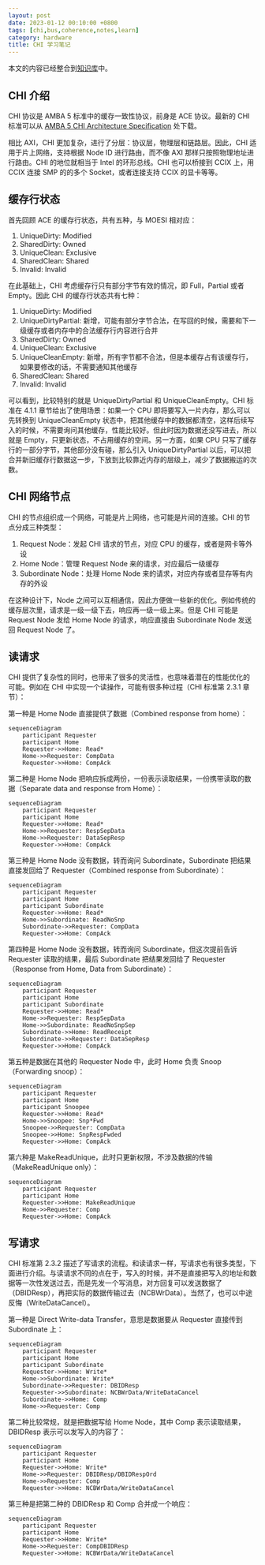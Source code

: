 ```yaml
---
layout: post
date: 2023-01-12 00:10:00 +0800
tags: [chi,bus,coherence,notes,learn]
category: hardware
title: CHI 学习笔记
---
```


本文的内容已经整合到[知识库](/kb/hardware/cache_coherence_protocol.html)中。

## CHI 介绍

CHI 协议是 AMBA 5 标准中的缓存一致性协议，前身是 ACE 协议。最新的 CHI 标准可以从 [AMBA 5 CHI Architecture Specification](https://developer.arm.com/documentation/ihi0050/latest) 处下载。

相比 AXI，CHI 更加复杂，进行了分层：协议层，物理层和链路层。因此，CHI 适用于片上网络，支持根据 Node ID 进行路由，而不像 AXI 那样只按照物理地址进行路由。CHI 的地位就相当于 Intel 的环形总线。CHI 也可以桥接到 CCIX 上，用 CCIX 连接 SMP 的的多个 Socket，或者连接支持 CCIX 的显卡等等。

## 缓存行状态

首先回顾 ACE 的缓存行状态，共有五种，与 MOESI 相对应：

1. UniqueDirty: Modified
2. SharedDirty: Owned
3. UniqueClean: Exclusive
4. SharedClean: Shared
5. Invalid: Invalid

在此基础上，CHI 考虑缓存行只有部分字节有效的情况，即 Full，Partial 或者 Empty。因此 CHI 的缓存行状态共有七种：

1. UniqueDirty: Modified
2. UniqueDirtyPartial: 新增，可能有部分字节合法，在写回的时候，需要和下一级缓存或者内存中的合法缓存行内容进行合并
3. SharedDirty: Owned
4. UniqueClean: Exclusive
5. UniqueCleanEmpty: 新增，所有字节都不合法，但是本缓存占有该缓存行，如果要修改的话，不需要通知其他缓存
6. SharedClean: Shared
7. Invalid: Invalid

可以看到，比较特别的就是 UniqueDirtyPartial 和 UniqueCleanEmpty。CHI 标准在 4.1.1 章节给出了使用场景：如果一个 CPU 即将要写入一片内存，那么可以先转换到 UniqueCleanEmpty 状态中，把其他缓存中的数据都清空，这样后续写入的时候，不需要询问其他缓存，性能比较好。但此时因为数据还没写进去，所以就是 Empty，只更新状态，不占用缓存的空间。另一方面，如果 CPU 只写了缓存行的一部分字节，其他部分没有碰，那么引入 UniqueDirtyPartial 以后，可以把合并新旧缓存行数据这一步，下放到比较靠近内存的层级上，减少了数据搬运的次数。

## CHI 网络节点

CHI 的节点组织成一个网络，可能是片上网络，也可能是片间的连接。CHI 的节点分成三种类型：

1. Request Node：发起 CHI 请求的节点，对应 CPU 的缓存，或者是网卡等外设
2. Home Node：管理 Request Node 来的请求，对应最后一级缓存
3. Subordinate Node：处理 Home Node 来的请求，对应内存或者显存等有内存的外设

在这种设计下，Node 之间可以互相通信，因此方便做一些新的优化。例如传统的缓存层次里，请求是一级一级下去，响应再一级一级上来。但是 CHI 可能是 Request Node 发给 Home Node 的请求，响应直接由 Subordinate Node 发送回 Request Node 了。

## 读请求

CHI 提供了复杂性的同时，也带来了很多的灵活性，也意味着潜在的性能优化的可能。例如在 CHI 中实现一个读操作，可能有很多种过程（CHI 标准第 2.3.1 章节）：

第一种是 Home Node 直接提供了数据（Combined response from home）：

```mermaid
sequenceDiagram
    participant Requester
    participant Home
    Requester->>Home: Read*
    Home->>Requester: CompData
    Requester->>Home: CompAck
```

第二种是 Home Node 把响应拆成两份，一份表示读取结果，一份携带读取的数据（Separate data and response from Home）：

```mermaid
sequenceDiagram
    participant Requester
    participant Home
    Requester->>Home: Read*
    Home->>Requester: RespSepData
    Home->>Requester: DataSepResp
    Requester->>Home: CompAck
```

第三种是 Home Node 没有数据，转而询问 Subordinate，Subordinate 把结果直接发回给了 Requester（Combined response from Subordinate）：

```mermaid
sequenceDiagram
    participant Requester
    participant Home
    participant Subordinate
    Requester->>Home: Read*
    Home->>Subordinate: ReadNoSnp
    Subordinate->>Requester: CompData
    Requester->>Home: CompAck
```

第四种是 Home Node 没有数据，转而询问 Subordinate，但这次提前告诉 Requester 读取的结果，最后 Subordinate 把结果发回给了 Requester（Response from Home, Data from Subordinate）：

```mermaid
sequenceDiagram
    participant Requester
    participant Home
    participant Subordinate
    Requester->>Home: Read*
    Home->>Requester: RespSepData
    Home->>Subordinate: ReadNoSnpSep
    Subordinate->>Home: ReadReceipt
    Subordinate->>Requester: DataSepResp
    Requester->>Home: CompAck
```

第五种是数据在其他的 Requester Node 中，此时 Home 负责 Snoop（Forwarding snoop）：

```mermaid
sequenceDiagram
    participant Requester
    participant Home
    participant Snoopee
    Requester->>Home: Read*
    Home->>Snoopee: Snp*Fwd
    Snoopee->>Requester: CompData
    Snoopee->>Home: SnpRespFwded
    Requester->>Home: CompAck
```

第六种是 MakeReadUnique，此时只更新权限，不涉及数据的传输（MakeReadUnique only）：

```mermaid
sequenceDiagram
    participant Requester
    participant Home
    Requester->>Home: MakeReadUnique
    Home->>Requester: Comp
    Requester->>Home: CompAck
```

## 写请求

CHI 标准第 2.3.2 描述了写请求的流程。和读请求一样，写请求也有很多类型，下面进行介绍。与读请求不同的点在于，写入的时候，并不是直接把写入的地址和数据等一次性发送过去，而是先发一个写消息，对方回复可以发送数据了（DBIDResp），再把实际的数据传输过去（NCBWrData）。当然了，也可以中途反悔（WriteDataCancel）。

第一种是 Direct Write-data Transfer，意思是数据要从 Requester 直接传到 Subordinate 上：

```mermaid
sequenceDiagram
    participant Requester
    participant Home
    participant Subordinate
    Requester->>Home: Write*
    Home->>Subordinate: Write*
    Subordinate->>Requester: DBIDResp
    Requester->>Subordinate: NCBWrData/WriteDataCancel
    Subordinate->>Home: Comp
    Home->>Requester: Comp
```

第二种比较常规，就是把数据写给 Home Node，其中 Comp 表示读取结果，DBIDResp 表示可以发写入的内容了：

```mermaid
sequenceDiagram
    participant Requester
    participant Home
    Requester->>Home: Write*
    Home->>Requester: DBIDResp/DBIDRespOrd
    Home->>Requester: Comp
    Requester->>Home: NCBWrData/WriteDataCancel
```

第三种是把第二种的 DBIDResp 和 Comp 合并成一个响应：

```mermaid
sequenceDiagram
    participant Requester
    participant Home
    Requester->>Home: Write*
    Home->>Requester: CompDBIDResp
    Requester->>Home: NCBWrData/WriteDataCancel
```
